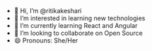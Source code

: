 - 👋 Hi, I’m @ritikakeshari
- 👀 I’m interested in learning new technologies
- 🌱 I’m currently learning React and Angular 
- 💞️ I’m looking to collaborate on Open Source
- 😄 Pronouns: She/Her

<!---
ritikakeshari/ritikakeshari is a ✨ special ✨ repository because its `README.md` (this file) appears on your GitHub profile.
You can click the Preview link to take a look at your changes.
--->
